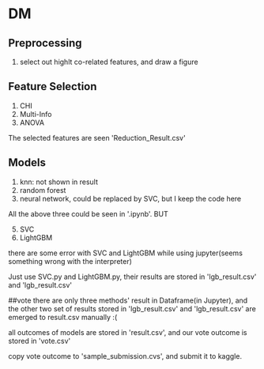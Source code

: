 # DM
## Preprocessing
1. select out highlt co-related features, and draw a figure
## Feature Selection
1. CHI
2. Multi-Info
3. ANOVA

The selected features are seen 'Reduction_Result.csv'

## Models
1. knn: not shown in result
2. random forest
3. neural network, could be replaced by SVC, but I keep the code here

All the above three could be seen in '.ipynb'. BUT 

5. SVC
6. LightGBM  

there are some error with SVC and LightGBM while using jupyter(seems something wrong with the interpreter)

Just use SVC.py and LightGBM.py, their results are stored in 'lgb_result.csv' and 'lgb_result.csv'

##vote
there are only three methods' result in Dataframe(in Jupyter), and the other two set of results stored in 'lgb_result.csv' and 'lgb_result.csv' are emerged to result.csv manually :(

all outcomes of models are stored in 'result.csv', and our vote outcome is stored in 'vote.csv'

copy vote outcome to 'sample_submission.cvs', and submit it to kaggle.
